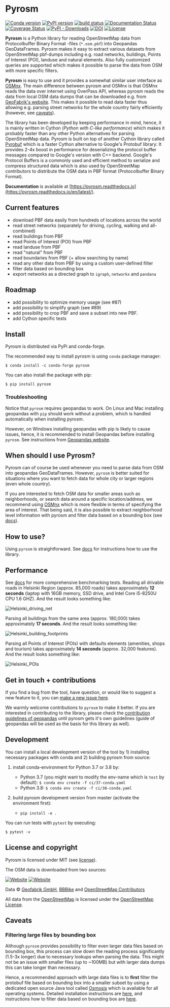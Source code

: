 # Pyrosm 
[![Conda version](https://anaconda.org/conda-forge/pyrosm/badges/version.svg)](https://anaconda.org/conda-forge/pyrosm/)
[![PyPI version](https://badge.fury.io/py/pyrosm.svg)](https://badge.fury.io/py/pyrosm)
[![build status](https://api.travis-ci.org/HTenkanen/pyrosm.svg?branch=master)](https://travis-ci.org/HTenkanen/pyrosm)
[![Documentation Status](https://readthedocs.org/projects/pyrosm/badge/?version=latest)](https://pyrosm.readthedocs.io/en/latest/?badge=latest)
[![Coverage Status](https://codecov.io/gh/HTenkanen/pyrosm/branch/master/graph/badge.svg)](https://codecov.io/gh/HTenkanen/pyrosm) 
[![PyPI - Downloads](https://img.shields.io/pypi/dm/pyrosm?color=yellow&label=Downloads)](https://pypistats.org/packages/pyrosm)
[![DOI](https://zenodo.org/badge/DOI/10.5281/zenodo.3818244.svg)](https://doi.org/10.5281/zenodo.3818244)
[![License](https://anaconda.org/conda-forge/pyrosm/badges/license.svg)](https://anaconda.org/conda-forge/pyrosm/)


**Pyrosm** is a Python library for reading OpenStreetMap data from Protocolbuffer Binary Format -files (`*.osm.pbf`) into Geopandas GeoDataFrames. 
Pyrosm makes it easy to extract various datasets from OpenStreetMap pbf-dumps including e.g. road networks, buildings, 
Points of Interest (POI), landuse and natural elements. Also fully customized queries are supported which makes it possible 
to parse the data from OSM with more specific filters. 

 
**Pyrosm** is easy to use and it provides a somewhat similar user interface as [OSMnx](https://github.com/gboeing/osmnx).
The main difference between pyrosm and OSMnx is that OSMnx reads the data over internet using OverPass API, whereas pyrosm reads the data from local OSM data dumps
that can be downloaded e.g. from [GeoFabrik's website](http://download.geofabrik.de/). This makes it possible to read data faster thus 
allowing e.g. parsing street networks for the whole country fairly efficiently (however, see [caveats](#caveats)).


The library has been developed by keeping performance in mind, hence, it is mainly written in Cython (*Python with C-like performance*) 
which makes it probably faster than any other Python alternatives for parsing OpenStreetMap data.
Pyrosm is built on top of another Cython library called [Pyrobuf](https://github.com/appnexus/pyrobuf) which is a faster Cython alternative 
to Google's Protobuf library: It provides 2-4x boost in performance for deserializing the protocol buffer messages compared to 
Google's version with C++ backend. Google's Protocol Buffers is a commonly used and efficient method to serialize and compress structured data 
which is also used by OpenStreetMap contributors to distribute the OSM data in PBF format (Protocolbuffer Binary Format). 

**Documentation** is available at [https://pyrosm.readthedocs.io](https://pyrosm.readthedocs.io/en/latest/).

## Current features

 - download PBF data easily from hundreds of locations across the world
 - read street networks (separately for driving, cycling, walking and all-combined)
 - read buildings from PBF
 - read Points of Interest (POI) from PBF
 - read landuse from PBF
 - read "natural" from PBF
 - read boundaries from PBF (+ allow searching by name)
 - read any other data from PBF by using a custom user-defined filter
 - filter data based on bounding box
 - export networks as a directed graph to `igraph`, `networkx` and `pandana`
 
## Roadmap

 - add possibility to optimize memory usage (see #87)
 - add possibility to simplify graph (see #89)
 - add possibility to crop PBF and save a subset into new PBF.
 - add Cython specific tests

## Install

Pyrosm is distributed via PyPi and conda-forge. 

The recommended way to install pyrosm is using `conda` package manager:

`$ conda install -c conda-forge pyrosm`

You can also install the package with pip:

`$ pip install pyrosm`

### Troubleshooting

Notice that `pyrosm` requires geopandas to work. 
On Linux and Mac installing geopandas with `pip` should work without a problem, which is handled automatically when installing pyrosm. 

However, on Windows installing geopandas with pip is likely to cause issues, hence, it is recommended to install Geopandas before installing
`pyrosm`. See instructions from [Geopandas website](https://geopandas.org/install.html#installation).

## When should I use Pyrosm?

Pyrosm can of course be used whenever you need to parse data from OSM into geopandas GeoDataFrames.
However, `pyrosm` is better suited for situations where you want to fetch data for whole city or larger regions (even whole country).

If you are interested to fetch OSM data for smaller areas such as neighborhoods, or search data around a specific location/address,
we recommend using [OSMnx](https://github.com/gboeing/osmnx) which is more flexible in terms of specifying the area of interest.
That being said, it is also possible to extract neighborhood level information with pyrosm and filter data based on a bounding box
(see [docs](https://pyrosm.readthedocs.io/en/latest/basics.html#filtering-data-based-on-bounding-box)).

## How to use?

Using `pyrosm` is straightforward. See [docs](https://pyrosm.readthedocs.io/en/latest/basics.html) 
for instructions how to use the library.

## Performance

See [docs](https://pyrosm.readthedocs.io/en/latest/benchmarking.html) for more comprehensive benchmarking tests. Reading all drivable roads in Helsinki Region (approx. 85,000 roads) 
takes approximately **12 seconds** (laptop with 16GB memory, SSD drive, and Intel Core i5-8250U CPU 1.6 GHZ). And the result looks something like:

![Helsinki_driving_net](resources/img/Helsinki_driving_net.PNG)

Parsing all buildings from the same area (approx. 180,000) takes approximately **17 seconds**. And the result looks something like:

![Helsinki_building_footprints](resources/img/Helsinki_building_footprints.png)

Parsing all Points of Interest (POIs) with defaults elements (amenities, shops and tourism) 
takes approximately **14 seconds** (approx. 32,000 features). 
And the result looks something like:

![Helsinki_POIs](resources/img/Helsinki_POIs_amenity_shop_tourism.png)

## Get in touch + contributions

If you find a bug from the tool, have question, or would like to suggest a new feature to it, you can [make a new issue here](https://github.com/HTenkanen/pyrosm/issues).

We warmly welcome contributions to `pyrosm` to make it better. If you are interested in contributing to the library,
please check the [contribution guidelines of geopandas](https://geopandas.readthedocs.io/en/latest/community/contributing.html)
until pyrosm gets it's own guidelines (guide of geopandas will be used as the basis for this library as well).

## Development

You can install a local development version of the tool by 1) installing necessary packages with conda and 2) building pyrosm from source:

 1. install conda-environment for Python 3.7 or 3.8 by:
 
    - Python 3.7 (you might want to modify the env-name which is `test` by default): `$ conda env create -f ci/37-conda.yaml`
    - Python 3.8: `$ conda env create -f ci/38-conda.yaml`
    
 2. build pyrosm development version from master (activate the environment first):
 
    - `pip install -e .`

You can run tests with `pytest` by executing:
 
  `$ pytest -v` 
  

## License and copyright

Pyrosm is licensed under MIT (see [license](LICENSE)). 

The OSM data is downloaded from two sources:

[![Website](https://img.shields.io/website/https/download.geofabrik.de?label=Data%20source&up_color=9cf&up_message=http%3A%2F%2Fdownload.geofabrik.de)](https://download.geofabrik.de/)
[![Website](https://img.shields.io/website/https/download.bbbike.org/osm?label=Data%20source&up_color=9cf&up_message=http%3A%2F%2Fdownload.bbbike.org%2Fosm)](https://download.bbbike.org/osm/)

Data &copy; [Geofabrik GmbH](http://www.geofabrik.de/), [BBBike](https://download.bbbike.org/) and [OpenStreetMap Contributors](http://www.openstreetmap.org/) 

All data from the [OpenStreetMap](https://www.openstreetmap.org) is licensed under the [OpenStreetMap License](https://www.openstreetmap.org/copyright). 

## Caveats

### Filtering large files by bounding box 

Although `pyrosm` provides possibility to filter even larger data files based on bounding box, 
this process can slow down the reading process significantly (1.5-3x longer) due to necessary lookups when parsing the data. 
This might not be an issue with smaller files (up to ~100MB) but with larger data dumps this can take longer than necessary.

Hence, a recommended approach with large data files is to **first** filter the protobuf file based on bounding box into a 
smaller subset by using a dedicated open source Java tool called [Osmosis](https://wiki.openstreetmap.org/wiki/Osmosis) 
which is available for all operating systems. Detailed installation instructions are [here](https://wiki.openstreetmap.org/wiki/Osmosis/Installation), 
and instructions how to filter data based on bounding box are [here](https://wiki.openstreetmap.org/wiki/Osmosis/Examples#Extract_administrative_Boundaries_from_a_PBF_Extract).


